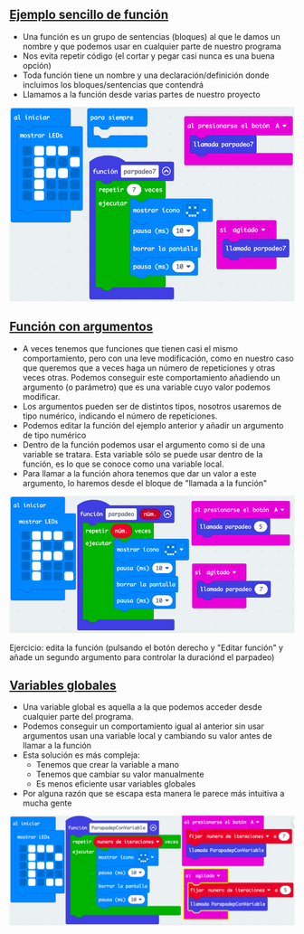 
## [Ejemplo sencillo de función](https://makecode.microbit.org/S48672-14350-88362-32934)

* Una función es un grupo de sentencias (bloques) al que le damos un nombre y que podemos usar en cualquier parte de nuestro programa
* Nos evita repetir código (el cortar y pegar casi nunca es una buena opción)
* Toda función tiene un nombre y una declaración/definición donde incluimos los bloques/sentencias que contendrá
* Llamamos a la función desde varias partes de nuestro proyecto

![Programa con función sencilla](./images/programa_funcion_sencilla.png)


## [Función con argumentos](https://makecode.microbit.org/S68206-42731-92193-32520)

* A veces tenemos que funciones que tienen casi el mismo comportamiento, pero con una leve modificación, como en nuestro caso que queremos que a veces haga un número de repeticiones y otras veces otras. Podemos conseguir este comportamiento añadiendo un argumento (o parámetro) que es una variable cuyo valor podemos modificar. 
* Los argumentos pueden ser de distintos tipos, nosotros usaremos de tipo numérico, indicando el número de repeticiones.
* Podemos editar la función del ejemplo anterior y añadir un argumento de tipo numérico
* Dentro de la función podemos usar el argumento como si de una variable se tratara. Esta variable sólo se puede usar dentro de la función, es lo que se conoce como una variable local.
* Para llamar a la función ahora tenemos que dar un valor a este argumento, lo haremos desde el bloque de "llamada a la función"

![](./images/programa_funcion_argumento.png)

Ejercicio: edita la función (pulsando el botón derecho y "Editar función" y añade un segundo argumento para controlar la duraciónd el parpadeo)

## [Variables globales](https://makecode.microbit.org/S89927-38884-67925-88102)

* Una variable global es aquella a la que podemos acceder desde cualquier parte del programa.
* Podemos conseguir un comportamiento igual al anterior sin usar argumentos usan una variable local y cambiando su valor antes de llamar a la función
* Esta solución es más compleja:
    * Tenemos que crear la variable a mano
    * Tenemos que cambiar su valor manualmente
    * Es menos eficiente usar variables globales
* Por alguna razón que se escapa esta manera le parece más intuitiva a mucha gente

![](./images/programa_variable_global.png)